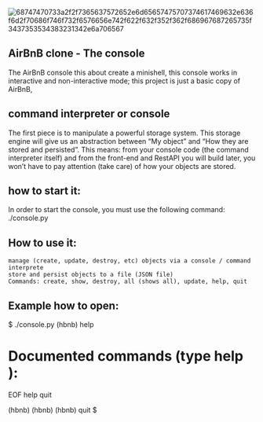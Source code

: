 ![68747470733a2f2f7365637572652e6d65657475707374617469632e636f6d2f70686f746f732f6576656e742f622f632f352f362f686967687265735f3437353534383231342e6a706567](https://user-images.githubusercontent.com/111133452/218312299-a5d2c079-6741-4ca2-8a65-36de5ba571aa.png)

## AirBnB clone - The console
The AirBnB console this about create a minishell, this console works in interactive and non-interactive mode; this project is just a basic copy of AirBnB,
## command interpreter or console
The first piece is to manipulate a powerful storage system. This storage engine will give us an abstraction between “My object” and “How they are stored and persisted”. This means: from your console code (the command interpreter itself) and from the front-end and RestAPI you will build later, you won’t have to pay attention (take care) of how your objects are stored.
## how to start it:
In order to start the console, you must use the following command: ./console.py
## How to use it:
    manage (create, update, destroy, etc) objects via a console / command interprete
    store and persist objects to a file (JSON file)
    Commands: create, show, destroy, all (shows all), update, help, quit
## Example how to open:

$ ./console.py
(hbnb) help

Documented commands (type help <topic>):
========================================
EOF  help  quit

(hbnb) 
(hbnb) 
(hbnb) quit
$

